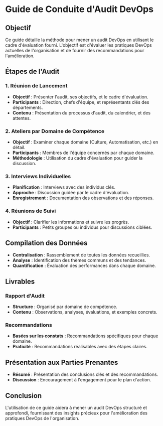 
# Guide de Conduite d'Audit DevOps

## Objectif
Ce guide détaille la méthode pour mener un audit DevOps en utilisant le cadre d'évaluation fourni. L'objectif est d'évaluer les pratiques DevOps actuelles de l'organisation et de fournir des recommandations pour l'amélioration.

## Étapes de l'Audit

### 1. Réunion de Lancement
- **Objectif** : Présenter l'audit, ses objectifs, et le cadre d'évaluation.
- **Participants** : Direction, chefs d'équipe, et représentants clés des départements.
- **Contenu** : Présentation du processus d'audit, du calendrier, et des attentes.

### 2. Ateliers par Domaine de Compétence
- **Objectif** : Examiner chaque domaine (Culture, Automatisation, etc.) en détail.
- **Participants** : Membres de l'équipe concernés par chaque domaine.
- **Méthodologie** : Utilisation du cadre d'évaluation pour guider la discussion.

### 3. Interviews Individuelles
- **Planification** : Interviews avec des individus clés.
- **Approche** : Discussion guidée par le cadre d'évaluation.
- **Enregistrement** : Documentation des observations et des réponses.

### 4. Réunions de Suivi
- **Objectif** : Clarifier les informations et suivre les progrès.
- **Participants** : Petits groupes ou individus pour discussions ciblées.

## Compilation des Données
- **Centralisation** : Rassemblement de toutes les données recueillies.
- **Analyse** : Identification des thèmes communs et des tendances.
- **Quantification** : Évaluation des performances dans chaque domaine.

## Livrables

### Rapport d'Audit
- **Structure** : Organisé par domaine de compétence.
- **Contenu** : Observations, analyses, évaluations, et exemples concrets.

### Recommandations
- **Basées sur les constats** : Recommandations spécifiques pour chaque domaine.
- **Praticité** : Recommandations réalisables avec des étapes claires.

## Présentation aux Parties Prenantes
- **Résumé** : Présentation des conclusions clés et des recommandations.
- **Discussion** : Encouragement à l'engagement pour le plan d'action.

## Conclusion
L'utilisation de ce guide aidera à mener un audit DevOps structuré et approfondi, fournissant des insights précieux pour l'amélioration des pratiques DevOps de l'organisation.
